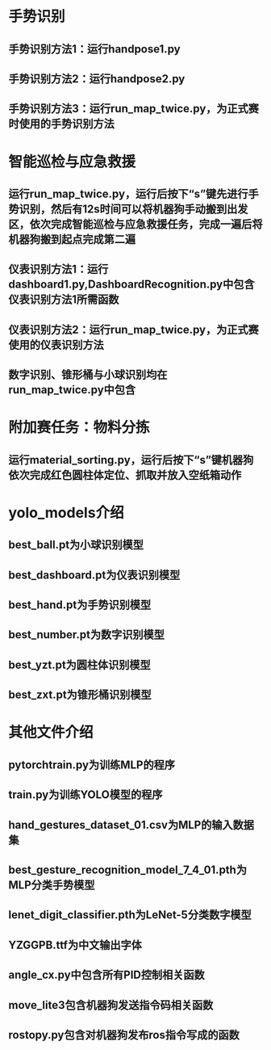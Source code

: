# 手势识别
## 手势识别方法1：运行handpose1.py
## 手势识别方法2：运行handpose2.py
## 手势识别方法3：运行run_map_twice.py，为正式赛时使用的手势识别方法
# 智能巡检与应急救援
## 运行run_map_twice.py，运行后按下“s”键先进行手势识别，然后有12s时间可以将机器狗手动搬到出发区，依次完成智能巡检与应急救援任务，完成一遍后将机器狗搬到起点完成第二遍
## 仪表识别方法1：运行dashboard1.py,DashboardRecognition.py中包含仪表识别方法1所需函数
## 仪表识别方法2：运行run_map_twice.py，为正式赛使用的仪表识别方法
## 数字识别、锥形桶与小球识别均在run_map_twice.py中包含
# 附加赛任务：物料分拣
## 运行material_sorting.py，运行后按下“s”键机器狗依次完成红色圆柱体定位、抓取并放入空纸箱动作
# yolo_models介绍
## best_ball.pt为小球识别模型
## best_dashboard.pt为仪表识别模型
## best_hand.pt为手势识别模型
## best_number.pt为数字识别模型
## best_yzt.pt为圆柱体识别模型
## best_zxt.pt为锥形桶识别模型
# 其他文件介绍
## pytorchtrain.py为训练MLP的程序
## train.py为训练YOLO模型的程序
## hand_gestures_dataset_01.csv为MLP的输入数据集
## best_gesture_recognition_model_7_4_01.pth为MLP分类手势模型
## lenet_digit_classifier.pth为LeNet-5分类数字模型
## YZGGPB.ttf为中文输出字体
## angle_cx.py中包含所有PID控制相关函数
## move_lite3包含机器狗发送指令码相关函数
## rostopy.py包含对机器狗发布ros指令写成的函数
